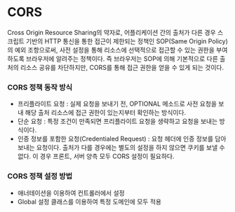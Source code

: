 # CORS
Cross Origin Resource Sharing의 약자로, 어플리케이션 간의 출처가 다른 경우 스크립트 기반의 HTTP 통신을 통한 접근이 제한되는 정책인 SOP(Same Origin Policy)의 예외 조항으로써, 사전 설정을 통해 리소스에 선택적으로 접근할 수 있는 권한을 부여하도록 브라우저에 알려주는 정책이다. 즉 브라우저는 SOP에 의해 기본적으로 다른 출처의 리소스 공유를 차단하지만, CORS를 통해 접근 권한을 얻을 수 있게 되는 것이다.

### CORS 정책 동작 방식
- 프리플라이트 요청 : 실제 요청을 보내기 전, OPTIONAL 메소드로 사전 요청을 보내 해당 출처 리소스에 접근 권한이 있는지부터 확인하는 방식이다.
- 단순 요청 : 특정 조건이 만족되면 프리플라이트 요청을 생략하고 요청을 보내는 방식이다.
- 인증 정보를 포함한 요청(Credentialed Request) : 요청 헤더에 인증 정보를 담아 보내는 요청이다. 출처가 다를 경우에는 별도의 설정을 하지 않으면 쿠키를 보낼 수 없다. 이 경우 프론트, 서버 양측 모두 CORS 설정이 필요하다.

### CORS 정책 설정 방법
- 애너테이션을 이용하여 컨트롤러에서 설정
- Global 설정 클래스를 이용하여 특정 도메인에 모두 적용